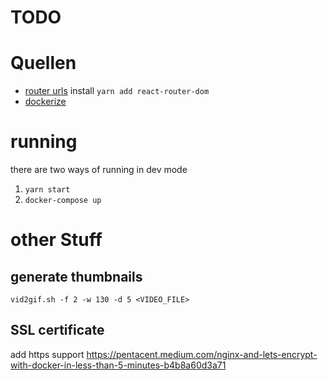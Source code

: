 # TODO

# Quellen
- [router urls](https://reactrouter.com/web/guides/quick-start) install `yarn add react-router-dom`
- [dockerize](https://mherman.org/blog/dockerizing-a-react-app/)


# running

there are two ways of running in dev mode

1. `yarn start`
2. `docker-compose up`

# other Stuff

## generate thumbnails

`vid2gif.sh -f 2 -w 130 -d 5 <VIDEO_FILE>`


## SSL certificate

add https support 
https://pentacent.medium.com/nginx-and-lets-encrypt-with-docker-in-less-than-5-minutes-b4b8a60d3a71

